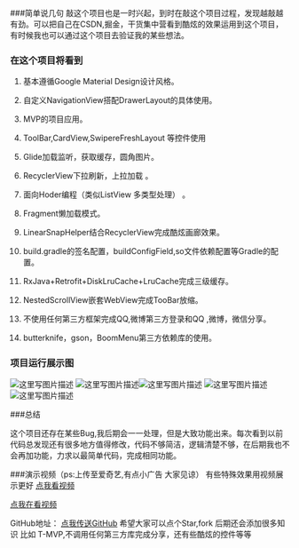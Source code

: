 ###简单说几句
  敲这个项目也是一时兴起，到时在敲这个项目过程，发现越敲越有劲。可以把自己在CSDN,掘金，干货集中营看到酷炫的效果运用到这个项目，有时候我也可以通过这个项目去验证我的某些想法。
### 在这个项目将看到
 1.  基本遵循Google Material Design设计风格。
 
 2.  自定义NavigationView搭配DrawerLayout的具体使用。
 
 3. MVP的项目应用。
 
 4. ToolBar,CardView,SwipereFreshLayout 等控件使用
 
 5. Glide加载监听，获取缓存，圆角图片。
 
 6. RecyclerView下拉刷新，上拉加载 。
 
 7. 面向Hoder编程（类似ListView 多类型处理） 。
 
 8. Fragment懒加载模式。
 
 9.  LinearSnapHelper结合RecyclerView完成酷炫画廊效果。
 
 10. build.gradle的签名配置，buildConfigField,so文件依赖配置等Gradle的配置。
 
 11. RxJava+Retrofit+DiskLruCache+LruCache完成三级缓存。
 
 12. NestedScrollView嵌套WebView完成TooBar放缩。
 
 13.  不使用任何第三方框架完成QQ,微博第三方登录和QQ ,微博，微信分享。
 
 14. butterknife，gson，BoomMenu第三方依赖库的使用。

  

### 项目运行展示图
  
   
 ![这里写图片描述](http://img.blog.csdn.net/20170102113113300?watermark/2/text/aHR0cDovL2Jsb2cuY3Nkbi5uZXQvSmFja19KaW5fc29uZw==/font/5a6L5L2T/fontsize/400/fill/I0JBQkFCMA==/dissolve/70/gravity/SouthEast)
  ![这里写图片描述](http://img.blog.csdn.net/20170102113156829?watermark/2/text/aHR0cDovL2Jsb2cuY3Nkbi5uZXQvSmFja19KaW5fc29uZw==/font/5a6L5L2T/fontsize/400/fill/I0JBQkFCMA==/dissolve/70/gravity/SouthEast)![这里写图片描述](http://img.blog.csdn.net/20170102113212391?watermark/2/text/aHR0cDovL2Jsb2cuY3Nkbi5uZXQvSmFja19KaW5fc29uZw==/font/5a6L5L2T/fontsize/400/fill/I0JBQkFCMA==/dissolve/70/gravity/SouthEast)
![这里写图片描述](http://img.blog.csdn.net/20170102113343254?watermark/2/text/aHR0cDovL2Jsb2cuY3Nkbi5uZXQvSmFja19KaW5fc29uZw==/font/5a6L5L2T/fontsize/400/fill/I0JBQkFCMA==/dissolve/70/gravity/SouthEast)
![这里写图片描述](http://img.blog.csdn.net/20170102113357473?watermark/2/text/aHR0cDovL2Jsb2cuY3Nkbi5uZXQvSmFja19KaW5fc29uZw==/font/5a6L5L2T/fontsize/400/fill/I0JBQkFCMA==/dissolve/70/gravity/SouthEast)

###总结
    
	 
这个项目还存在某些Bug,我后期会一一处理，但是大致功能出来。每次看到以前代码总发现还有很多地方值得修改，代码不够简洁，逻辑清楚不够，在后期我也不会再加功能，力求以最简单代码，完成相同功能。

###演示视频（ps:上传至爱奇艺,有点小广告 大家见谅）
 有些特殊效果用视频展示更好
[点我看视频](http://www.iqiyi.com/w_19ru611wap.html)

[点我在看视频](http://www.iqiyi.com/w_19ru5v1kkl.html)

GitHub地址：
[点我传送GitHub](https://github.com/AndroidHJS/AndroidProject)
希望大家可以点个Star,fork
后期还会添加很多知识 比如 T-MVP,不调用任何第三方库完成分享，还有些酷炫的控件等等 

